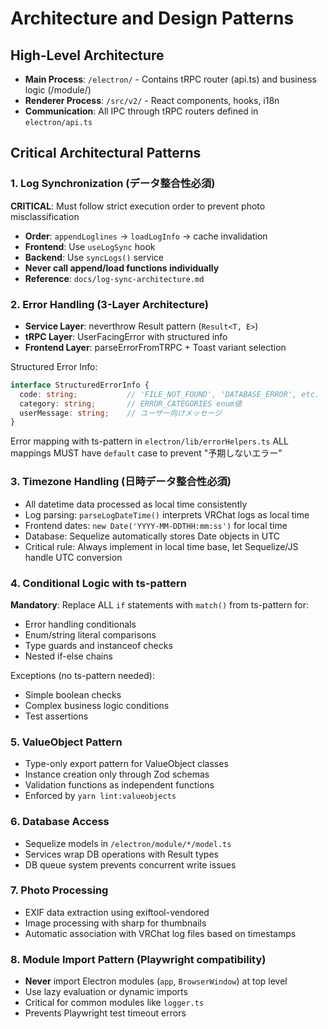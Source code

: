 # Architecture and Design Patterns

## High-Level Architecture
- **Main Process**: `/electron/` - Contains tRPC router (api.ts) and business logic (/module/)
- **Renderer Process**: `/src/v2/` - React components, hooks, i18n
- **Communication**: All IPC through tRPC routers defined in `electron/api.ts`

## Critical Architectural Patterns

### 1. Log Synchronization (データ整合性必須)
**CRITICAL**: Must follow strict execution order to prevent photo misclassification
- **Order**: `appendLoglines` → `loadLogInfo` → cache invalidation
- **Frontend**: Use `useLogSync` hook
- **Backend**: Use `syncLogs()` service
- **Never call append/load functions individually**
- **Reference**: `docs/log-sync-architecture.md`

### 2. Error Handling (3-Layer Architecture)
- **Service Layer**: neverthrow Result pattern (`Result<T, E>`)
- **tRPC Layer**: UserFacingError with structured info
- **Frontend Layer**: parseErrorFromTRPC + Toast variant selection

Structured Error Info:
```typescript
interface StructuredErrorInfo {
  code: string;           // 'FILE_NOT_FOUND', 'DATABASE_ERROR', etc.
  category: string;       // ERROR_CATEGORIES enum値
  userMessage: string;    // ユーザー向けメッセージ
}
```

Error mapping with ts-pattern in `electron/lib/errorHelpers.ts`
ALL mappings MUST have `default` case to prevent "予期しないエラー"

### 3. Timezone Handling (日時データ整合性必須)
- All datetime data processed as local time consistently
- Log parsing: `parseLogDateTime()` interprets VRChat logs as local time
- Frontend dates: `new Date('YYYY-MM-DDTHH:mm:ss')` for local time
- Database: Sequelize automatically stores Date objects in UTC
- Critical rule: Always implement in local time base, let Sequelize/JS handle UTC conversion

### 4. Conditional Logic with ts-pattern
**Mandatory**: Replace ALL `if` statements with `match()` from ts-pattern for:
- Error handling conditionals
- Enum/string literal comparisons
- Type guards and instanceof checks
- Nested if-else chains

Exceptions (no ts-pattern needed):
- Simple boolean checks
- Complex business logic conditions
- Test assertions

### 5. ValueObject Pattern
- Type-only export pattern for ValueObject classes
- Instance creation only through Zod schemas
- Validation functions as independent functions
- Enforced by `yarn lint:valueobjects`

### 6. Database Access
- Sequelize models in `/electron/module/*/model.ts`
- Services wrap DB operations with Result types
- DB queue system prevents concurrent write issues

### 7. Photo Processing
- EXIF data extraction using exiftool-vendored
- Image processing with sharp for thumbnails
- Automatic association with VRChat log files based on timestamps

### 8. Module Import Pattern (Playwright compatibility)
- **Never** import Electron modules (`app`, `BrowserWindow`) at top level
- Use lazy evaluation or dynamic imports
- Critical for common modules like `logger.ts`
- Prevents Playwright test timeout errors